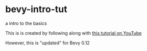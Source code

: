 # bevy-intro-tut
a intro to the basics

This is is created by following along with [this tutorial on YouTube](https://youtu.be/TQt-v_bFdao?si=l8UjOVURiC0pMcTV)

However, this is "updated" for Bevy 0.12
